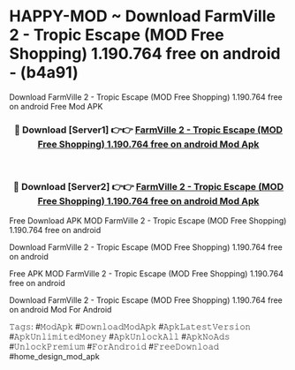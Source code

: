 # HAPPY-MOD ~ Download FarmVille 2 - Tropic Escape (MOD Free Shopping) 1.190.764 free on android - (b4a91)
Download FarmVille 2 - Tropic Escape (MOD Free Shopping) 1.190.764 free on android Free Mod APK

<div align="center">
<h3>🔴 Download [Server1] 👉👉 <a href="https://apk-comot.site?title=FarmVille_2_-_Tropic_Escape_(MOD_Free_Shopping)_1.190.764_free_on_android">FarmVille 2 - Tropic Escape (MOD Free Shopping) 1.190.764 free on android Mod Apk</a></h3><br>

<h3>🔴 Download [Server2] 👉👉 <a href="https://apk-comot.site?title=FarmVille_2_-_Tropic_Escape_(MOD_Free_Shopping)_1.190.764_free_on_android">FarmVille 2 - Tropic Escape (MOD Free Shopping) 1.190.764 free on android Mod Apk</a></h3>
</div>


Free Download APK MOD FarmVille 2 - Tropic Escape (MOD Free Shopping) 1.190.764 free on android

Download FarmVille 2 - Tropic Escape (MOD Free Shopping) 1.190.764 free on android 

Free APK MOD FarmVille 2 - Tropic Escape (MOD Free Shopping) 1.190.764 free on android 

Download FarmVille 2 - Tropic Escape (MOD Free Shopping) 1.190.764 free on android Mod For Android

𝚃𝚊𝚐𝚜: #𝙼𝚘𝚍𝙰𝚙𝚔 #𝙳𝚘𝚠𝚗𝚕𝚘𝚊𝚍𝙼𝚘𝚍𝙰𝚙𝚔 #𝙰𝚙𝚔𝙻𝚊𝚝𝚎𝚜𝚝𝚅𝚎𝚛𝚜𝚒𝚘𝚗 #𝙰𝚙𝚔𝚄𝚗𝚕𝚒𝚖𝚒𝚝𝚎𝚍𝙼𝚘𝚗𝚎𝚢 #𝙰𝚙𝚔𝚄𝚗𝚕𝚘𝚌𝚔𝙰𝚕𝚕 #𝙰𝚙𝚔𝙽𝚘𝙰𝚍𝚜 #𝚄𝚗𝚕𝚘𝚌𝚔𝙿𝚛𝚎𝚖𝚒𝚞𝚖 #𝙵𝚘𝚛𝙰𝚗𝚍𝚛𝚘𝚒𝚍 #𝙵𝚛𝚎𝚎𝙳𝚘𝚠𝚗𝚕𝚘𝚊𝚍 #home_design_mod_apk